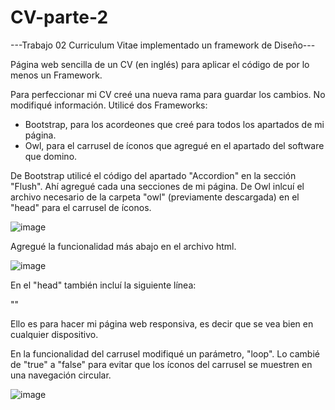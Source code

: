 # CV-parte-2
---Trabajo 02 Curriculum Vitae implementado un framework de Diseño---

Página web sencilla de un CV (en inglés) para aplicar el código de por lo menos un Framework.

Para perfeccionar mi CV creé una nueva rama para guardar los cambios. No modifiqué información. Utilicé dos Frameworks:

 - Bootstrap, para los acordeones que creé para todos los apartados de mi página.
 - Owl, para el carrusel de íconos que agregué en el apartado del software que domino. 

De Bootstrap utilicé el código del apartado "Accordion" en la sección "Flush". Ahí agregué cada una secciones de mi página. 
De Owl inlcuí el archivo necesario de la carpeta "owl" (previamente descargada) en el "head" para el carrusel de íconos. 

  ![image](https://user-images.githubusercontent.com/97979648/152623648-a5205726-4e54-4c2d-aaa7-bdec6b5156ef.png)
  
Agregué la funcionalidad más abajo en el archivo html.
  
  ![image](https://user-images.githubusercontent.com/97979648/152623663-59c80d59-0fd8-46cf-8952-0b030fb2d902.png)

En el "head" también incluí la siguiente línea:
  
  "<meta name="viewport" content="width=device-width, initial-scale=1.0">"

Ello es para hacer mi página web responsiva, es decir que se vea bien en cualquier dispositivo. 
  
En la funcionalidad del carrusel modifiqué un parámetro, "loop". Lo cambié de "true" a "false" para evitar que los íconos del carrusel se muestren en una navegación circular.
  
  ![image](https://user-images.githubusercontent.com/97979648/152623533-41e69ce8-b782-468a-8589-3a6b3d457706.png)

